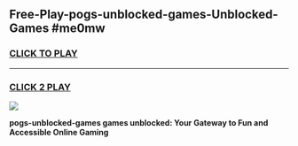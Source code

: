 
## Free-Play-pogs-unblocked-games-Unblocked-Games #me0mw
<h3>
<a href="https://news.freeplayer.one?title=pogs-unblocked-games&ref=8M">CLICK TO PLAY</a></h3>
<hr>

<h3>
<a href="https://news.freeplayer.one?title=pogs-unblocked-games&ref=8M">CLICK 2 PLAY</a>
  
</h3>

<a href="https://news.freeplayer.one?title=pogs-unblocked-games&ref=8M"><img src="https://clearcache.store/games.png"></a>


**pogs-unblocked-games games unblocked: Your Gateway to Fun and Accessible Online Gaming**
